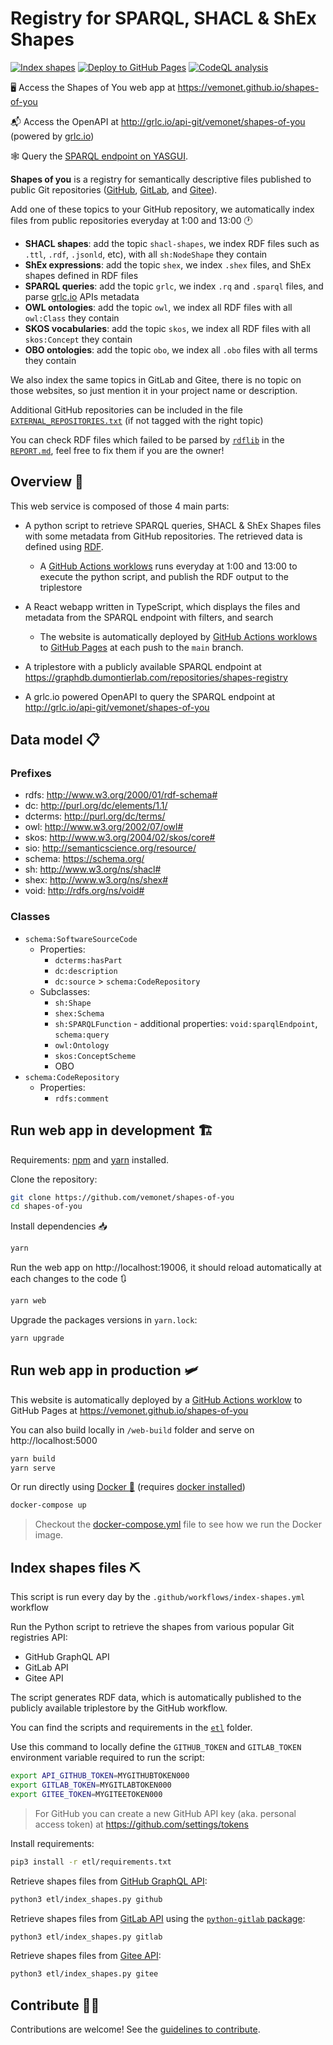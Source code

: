 # Registry for SPARQL, SHACL & ShEx Shapes

[![Index shapes](https://github.com/vemonet/shapes-of-you/workflows/Index%20shapes/badge.svg)](https://github.com/vemonet/shapes-of-you/actions?query=workflow%3A%22Index+shapes%22) [![Deploy to GitHub Pages](https://github.com/vemonet/shapes-of-you/workflows/Deploy%20website/badge.svg)](https://github.com/vemonet/shapes-of-you/actions?query=workflow%3A%22Deploy+website%22) [![CodeQL analysis](https://github.com/vemonet/shapes-of-you/workflows/CodeQL%20analysis/badge.svg)](https://github.com/vemonet/shapes-of-you/actions?query=workflow%3A%22CodeQL+analysis%22) 


🖥 Access the Shapes of You web app at https://vemonet.github.io/shapes-of-you

📬 Access the OpenAPI at http://grlc.io/api-git/vemonet/shapes-of-you (powered by [grlc.io](http://grlc.io))

🕸 Query the [SPARQL endpoint on YASGUI](http://yasgui.triply.cc/#query=PREFIX%20rdfs%3A%20%3Chttp%3A%2F%2Fwww.w3.org%2F2000%2F01%2Frdf-schema%23%3E%0APREFIX%20dc%3A%20%3Chttp%3A%2F%2Fpurl.org%2Fdc%2Felements%2F1.1%2F%3E%0APREFIX%20dcterms%3A%20%3Chttp%3A%2F%2Fpurl.org%2Fdc%2Fterms%2F%3E%0APREFIX%20schema%3A%20%3Chttps%3A%2F%2Fschema.org%2F%3E%0APREFIX%20sh%3A%20%3Chttp%3A%2F%2Fwww.w3.org%2Fns%2Fshacl%23%3E%0APREFIX%20shex%3A%20%3Chttp%3A%2F%2Fwww.w3.org%2Fns%2Fshex%23%3E%0APREFIX%20void%3A%20%3Chttp%3A%2F%2Frdfs.org%2Fns%2Fvoid%23%3E%0ASELECT%20DISTINCT%20*%20WHERE%20%7B%20%0A%20%20%20%20%3FshapeFileUri%20a%20schema%3ASoftwareSourceCode%20%3B%0A%20%20%20%20%20%20%20%20a%20%3Fshape_type%20%3B%0A%20%20%20%20%20%20%20%20rdfs%3Alabel%20%3Flabel%20%3B%0A%20%20%20%20%20%20%20%20dc%3Asource%20%3Frepository%20%3B%0A%20%20%20%20%20%20%20%20dcterms%3AhasPart%20%3Fshapes%20.%0A%20%20%20%20FILTER(%3Fshape_type%20!%3D%20schema%3ASoftwareSourceCode)%0A%20%20%20%20OPTIONAL%20%7B%20%3Frepository%20rdfs%3Acomment%20%3Frepo_description%20%7D%0A%20%20%20%20OPTIONAL%20%7B%20%3FshapeFileUri%20schema%3Aquery%20%3Fquery%20%7D%0A%20%20%20%20OPTIONAL%20%7B%20%3FshapeFileUri%20void%3AsparqlEndpoint%20%3FsparqlEndpoint%20%7D%0A%20%20%20%20OPTIONAL%20%7B%20%3FshapeFileUri%20dc%3Adescription%20%3Fshape_file_description%20%7D%0A%7D&endpoint=https%3A%2F%2Fgraphdb.dumontierlab.com%2Frepositories%2Fshapes-registry&requestMethod=GET&tabTitle=Query&headers=%7B%7D&contentTypeConstruct=application%2Fn-triples%2C*%2F*%3Bq%3D0.9&contentTypeSelect=application%2Fsparql-results%2Bjson%2C*%2F*%3Bq%3D0.9&outputFormat=table).

**Shapes of you** is a registry for semantically descriptive files published to public Git repositories ([GitHub](https://github.com), [GitLab](https://gitlab.com), and [Gitee](https://gitee.com/)).

Add one of these topics to your GitHub repository, we automatically index files from public repositories everyday at 1:00 and 13:00 🕐

* **SHACL shapes**: add the topic `shacl-shapes`, we index RDF files such as `.ttl`, `.rdf`, `.jsonld`, etc), with all `sh:NodeShape` they contain
* **ShEx expressions**: add the topic `shex`, we index `.shex` files, and ShEx shapes defined in RDF files
* **SPARQL queries**: add the topic `grlc`, we index `.rq` and `.sparql` files, and parse [grlc.io](http://grlc.io) APIs metadata
* **OWL ontologies**: add the topic `owl`, we index all RDF files with all `owl:Class`  they contain
* **SKOS vocabularies**: add the topic `skos`, we index all RDF files with all `skos:Concept` they contain
* **OBO ontologies**: add the topic `obo`, we index all `.obo` files with all terms they contain

We also index the same topics in GitLab and Gitee, there is no topic on those websites, so just mention it in your project name or description.

Additional GitHub repositories can be included in the file [`EXTERNAL_REPOSITORIES.txt`](https://github.com/vemonet/shapes-of-you/blob/main/EXTERNAL_REPOSITORIES.txt) (if not tagged with the right topic)

You can check RDF files which failed to be parsed by [`rdflib`](https://rdflib.readthedocs.io/en/stable/) in the [`REPORT.md`](https://github.com/vemonet/shapes-of-you/blob/report/REPORT.md), feel free to fix them if you are the owner!

## Overview 🧭

This web service is composed of those 4 main parts:

* A python script to retrieve SPARQL queries, SHACL & ShEx Shapes files with some metadata from GitHub repositories. The retrieved data is defined using [RDF](https://www.w3.org/RDF/).
  * A [GitHub Actions worklows](https://github.com/vemonet/shapes-of-you/actions?query=workflow%3A%22Deploy+to+GitHub+Pages%22) runs everyday at 1:00 and 13:00 to execute the python script, and publish the RDF output to the triplestore
* A React webapp written in TypeScript, which displays the files and metadata from the SPARQL endpoint with filters, and search
  * The website is automatically deployed by [GitHub Actions worklows](https://github.com/vemonet/shapes-of-you/actions?query=workflow%3A%22Deploy+to+GitHub+Pages%22) to [GitHub Pages](https://vemonet.github.io/shapes-of-you) at each push to the `main` branch.

* A triplestore with a publicly available SPARQL endpoint at https://graphdb.dumontierlab.com/repositories/shapes-registry

* A grlc.io powered OpenAPI to query the SPARQL endpoint at http://grlc.io/api-git/vemonet/shapes-of-you

## Data model 📋

### Prefixes

- rdfs: <http://www.w3.org/2000/01/rdf-schema#>
- dc: <http://purl.org/dc/elements/1.1/>
- dcterms: <http://purl.org/dc/terms/>
- owl: http://www.w3.org/2002/07/owl#
- skos: http://www.w3.org/2004/02/skos/core#
- sio: http://semanticscience.org/resource/
- schema: <https://schema.org/>
- sh: <http://www.w3.org/ns/shacl#>
- shex: <http://www.w3.org/ns/shex#>
- void: <http://rdfs.org/ns/void#>

### Classes

* `schema:SoftwareSourceCode`
  * Properties:
    * `dcterms:hasPart`
    * `dc:description`
    * `dc:source` > `schema:CodeRepository`
  * Subclasses:
    * `sh:Shape`
    * `shex:Schema`
    * `sh:SPARQLFunction` - additional properties: `void:sparqlEndpoint`, `schema:query`
    * `owl:Ontology`
    * `skos:ConceptScheme`
    * OBO
* `schema:CodeRepository`
  * Properties:
    * `rdfs:comment`

## Run web app in development 🏗

Requirements:  [npm](https://www.npmjs.com/get-npm) and [yarn](https://classic.yarnpkg.com/en/docs/install/#debian-stable) installed.

Clone the repository:

```bash
git clone https://github.com/vemonet/shapes-of-you
cd shapes-of-you
```

Install dependencies :inbox_tray:

```bash
yarn
```

Run the web app on http://localhost:19006, it should reload automatically at each changes to the code :arrows_clockwise:

```bash
yarn web
```

Upgrade the packages versions in `yarn.lock`:

```bash
yarn upgrade
```

## Run web app in production 🛩️

This website is automatically deployed by a [GitHub Actions worklow](https://github.com/vemonet/shapes-of-you/actions?query=workflow%3A%22Deploy+to+GitHub+Pages%22) to GitHub Pages at https://vemonet.github.io/shapes-of-you

You can also build locally in `/web-build` folder and serve on http://localhost:5000

```bash
yarn build
yarn serve
```

Or run directly using [Docker :whale:](https://docs.docker.com/get-docker/) (requires [docker installed](https://docs.docker.com/get-docker/))

```bash
docker-compose up
```

> Checkout the [docker-compose.yml](/docker-compose.yml) file to see how we run the Docker image.

## Index shapes files ⛏️

This script is run every day by the `.github/workflows/index-shapes.yml` workflow 

Run the Python script to retrieve the shapes from various popular Git registries API:

* GitHub GraphQL API 
* GitLab API 
* Gitee API

The script generates RDF data, which is automatically published to the publicly available triplestore by the GitHub workflow.

You can find the scripts and requirements in the [`etl`](https://github.com/vemonet/shapes-of-you/tree/main/etl) folder.

Use this command to locally define the `GITHUB_TOKEN` and `GITLAB_TOKEN` environment variable required to run the script:

```bash
export API_GITHUB_TOKEN=MYGITHUBTOKEN000
export GITLAB_TOKEN=MYGITLABTOKEN000
export GITEE_TOKEN=MYGITEETOKEN000
```

> For GitHub you can create a new GitHub API key (aka. personal access token) at https://github.com/settings/tokens

Install requirements:

```bash
pip3 install -r etl/requirements.txt
```

Retrieve shapes files from [GitHub GraphQL API](https://developer.github.com/v4/explorer):

```bash
python3 etl/index_shapes.py github
```

Retrieve shapes files from [GitLab API](https://docs.gitlab.com/ee/api/) using the [`python-gitlab` package](https://pypi.org/project/python-gitlab/):

```bash
python3 etl/index_shapes.py gitlab
```

Retrieve shapes files from [Gitee API](https://gitee.com/api/v5/swagger#/getV5SearchRepositories):

```bash
python3 etl/index_shapes.py gitee
```

## Contribute 👩‍💻

Contributions are welcome! See the [guidelines to contribute](/CONTRIBUTING.md).
